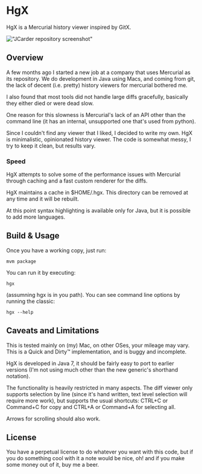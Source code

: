 HgX
===

HgX is a Mercurial history viewer inspired by GitX. 

!["JCarder repository screenshot"](hgx/blob/master/doc/jcarder.png?raw=true)

Overview
-------

A few months ago I started a new job at a company that uses Mercurial as its repository. We do development in Java using Macs, and coming from git, the lack of decent (i.e. pretty) history viewers for mercurial bothered me.

I also found that most tools did not handle large diffs gracefully, basically they either died or were dead slow.

One reason for this slowness is Mercurial's lack of an API other than the command line (it has an internal, unsupported one that's used from python).

Since I couldn't find any viewer that I liked, I decided to write my own. HgX is minimalistic, opinionated history viewer. The code is somewhat messy, I try to keep it clean, but results vary.

### Speed 

HgX attempts to solve some of the performance issues with Mercurial through caching and a fast custom renderer for the diffs.

HgX maintains a cache in $HOME/.hgx. This directory can be removed at any time and it will be rebuilt.

At this point syntax highlighting is available only for Java, but it is possible to add more languages.

Build & Usage
-------------

Once you have a working copy, just run:

    mvm package

You can run it by executing:

    hgx

(assumning hgx is in you path).
You can see command line options by running the classic:

    hgx --help


Caveats and Limitations
----------------------

This is tested mainly on (my) Mac, on other OSes, your mileage may vary. This is a Quick and Dirty™ implementation, and is buggy and incomplete.

HgX is developed in Java 7, it should be fairly easy to port to earlier versions (I'm not using much other than the new generic's shorthand notation).

The functionality is heavily restricted in many aspects. The diff viewer only supports selection by line (since it's hand written, text level selection will require more work), but supports the usual shortcuts: CTRL+C or Command+C for copy and CTRL+A or Command+A for selecting all.

Arrows for scrolling should also work.


License
-------

You have a perpetual license to do whatever you want with this code, but if you do something cool with it a note would be nice, oh! and if you make some money out of it, buy me a beer.
